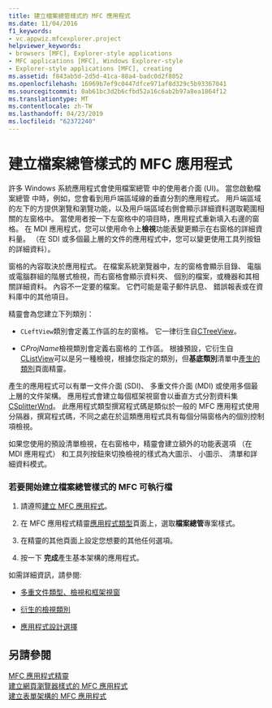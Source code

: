 ```yaml
---
title: 建立檔案總管樣式的 MFC 應用程式
ms.date: 11/04/2016
f1_keywords:
- vc.appwiz.mfcexplorer.project
helpviewer_keywords:
- browsers [MFC], Explorer-style applications
- MFC applications [MFC], Windows Explorer-style
- Explorer-style applications [MFC], creating
ms.assetid: f843ab5d-2d5d-41ca-88a4-badc0d2f8052
ms.openlocfilehash: 16969b7ef9c0447dfce971af8d329c5b93367041
ms.sourcegitcommit: 0ab61bc3d2b6cfbd52a16c6ab2b97a8ea1864f12
ms.translationtype: MT
ms.contentlocale: zh-TW
ms.lasthandoff: 04/23/2019
ms.locfileid: "62372240"
---
```

# <a name="creating-a-file-explorer-style-mfc-application"></a>建立檔案總管樣式的 MFC 應用程式

許多 Windows 系統應用程式會使用檔案總管 中的使用者介面 (UI)。 當您啟動檔案總管 中時，例如，您會看到用戶端區域線的垂直分割的應用程式。 用戶端區域的左下的方提供瀏覽和瀏覽功能，以及用戶端區域右側會顯示詳細資料選取範圍相關的左窗格中。 當使用者按一下左窗格中的項目時，應用程式重新填入右邊的窗格。 在 MDI 應用程式，您可以使用命令上**檢視**功能表變更顯示在右窗格的詳細資料量。 （在 SDI 或多個最上層的文件的應用程式中，您可以變更使用工具列按鈕的詳細資料）。

窗格的內容取決於應用程式。 在檔案系統瀏覽器中，左的窗格會顯示目錄、 電腦或電腦群組的階層式檢視，而右窗格會顯示資料夾、 個別的檔案，或機器和其相關詳細資料。 內容不一定要的檔案。 它們可能是電子郵件訊息、 錯誤報表或在資料庫中的其他項目。

精靈會為您建立下列類別：

- `CLeftView`類別會定義工作區的左的窗格。 它一律衍生自[CTreeView](../../mfc/reference/ctreeview-class.md)。

- C*ProjName*檢視類別會定義右窗格的 工作區。 根據預設，它衍生自[CListView](../../mfc/reference/clistview-class.md)可以是另一種檢視，根據您指定的類別，但**基底類別**清單中[產生的類別](../../mfc/reference/generated-classes-mfc-application-wizard.md)頁面精靈。

產生的應用程式可以有單一文件介面 (SDI)、 多重文件介面 (MDI) 或使用多個最上層的文件架構。 應用程式會建立每個框架視窗會以垂直方式分割資料集[CSplitterWnd](../../mfc/reference/csplitterwnd-class.md)。 此應用程式類型撰寫程式碼是類似於一般的 MFC 應用程式使用分隔器，撰寫程式碼，不同之處在於這類應用程式具有每個分隔窗格內的個別控制項檢視。

如果您使用的預設清單檢視，在右窗格中，精靈會建立額外的功能表選項 （在 MDI 應用程式） 和工具列按鈕來切換檢視的樣式為大圖示、 小圖示、 清單和詳細資料模式。

### <a name="to-begin-creating-a-file-explorer-style-mfc-executable"></a>若要開始建立檔案總管樣式的 MFC 可執行檔

1. 請遵照[建立 MFC 應用程式](../../mfc/reference/creating-an-mfc-application.md)。

1. 在 MFC 應用程式精靈[應用程式類型](../../mfc/reference/application-type-mfc-application-wizard.md)頁面上，選取**檔案總管**專案樣式。

1. 在精靈的其他頁面上設定您想要的其他任何選項。

1. 按一下 **完成**產生基本架構的應用程式。

如需詳細資訊，請參閱:

- [多重文件類型、檢視和框架視窗](../../mfc/multiple-document-types-views-and-frame-windows.md)

- [衍生的檢視類別](../../mfc/derived-view-classes-available-in-mfc.md)

- [應用程式設計選擇](../../mfc/application-design-choices.md)

## <a name="see-also"></a>另請參閱

[MFC 應用程式精靈](../../mfc/reference/mfc-application-wizard.md)<br/>
[建立網頁瀏覽器樣式的 MFC 應用程式](../../mfc/reference/creating-a-web-browser-style-mfc-application.md)<br/>
[建立表單架構的 MFC 應用程式](../../mfc/reference/creating-a-forms-based-mfc-application.md)
